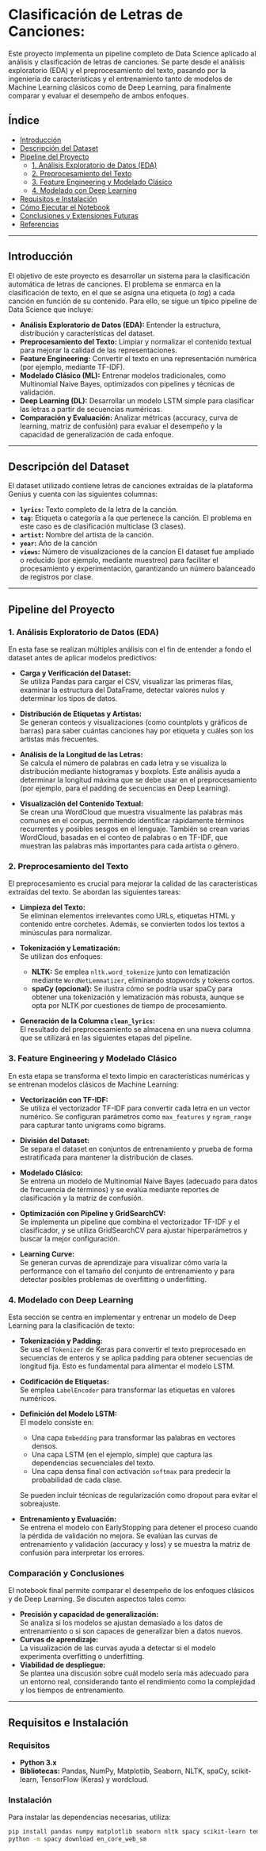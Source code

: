 # Clasificación de Letras de Canciones: 

Este proyecto implementa un pipeline completo de Data Science aplicado al análisis y clasificación de letras de canciones. Se parte desde el análisis exploratorio (EDA) y el preprocesamiento del texto, pasando por la ingeniería de características y el entrenamiento tanto de modelos de Machine Learning clásicos como de Deep Learning, para finalmente comparar y evaluar el desempeño de ambos enfoques.

## Índice

- [Introducción](#introducción)
- [Descripción del Dataset](#descripción-del-dataset)
- [Pipeline del Proyecto](#pipeline-del-proyecto)
  - [1. Análisis Exploratorio de Datos (EDA)](#1-análisis-exploratorio-de-datos-eda)
  - [2. Preprocesamiento del Texto](#2-preprocesamiento-del-texto)
  - [3. Feature Engineering y Modelado Clásico](#3-feature-engineering-y-modelado-clásico)
  - [4. Modelado con Deep Learning](#4-modelado-con-deep-learning)
- [Requisitos e Instalación](#requisitos-e-instalación)
- [Cómo Ejecutar el Notebook](#cómo-ejecutar-el-notebook)
- [Conclusiones y Extensiones Futuras](#conclusiones-y-extensiones-futuras)
- [Referencias](#referencias)

---

## Introducción

El objetivo de este proyecto es desarrollar un sistema para la clasificación automática de letras de canciones. El problema se enmarca en la clasificación de texto, en el que se asigna una etiqueta (o *tag*) a cada canción en función de su contenido. Para ello, se sigue un típico pipeline de Data Science que incluye:

- **Análisis Exploratorio de Datos (EDA):** Entender la estructura, distribución y características del dataset.
- **Preprocesamiento del Texto:** Limpiar y normalizar el contenido textual para mejorar la calidad de las representaciones.
- **Feature Engineering:** Convertir el texto en una representación numérica (por ejemplo, mediante TF-IDF).
- **Modelado Clásico (ML):** Entrenar modelos tradicionales, como Multinomial Naive Bayes, optimizados con pipelines y técnicas de validación.
- **Deep Learning (DL):** Desarrollar un modelo LSTM simple para clasificar las letras a partir de secuencias numéricas.
- **Comparación y Evaluación:** Analizar métricas (accuracy, curva de learning, matriz de confusión) para evaluar el desempeño y la capacidad de generalización de cada enfoque.

---

## Descripción del Dataset

El dataset utilizado contiene letras de canciones extraídas de la plataforma Genius y cuenta con las siguientes columnas:

- **`lyrics`:** Texto completo de la letra de la canción.
- **`tag`:** Etiqueta o categoría a la que pertenece la canción. El problema en este caso es de clasificación multiclase (3 clases).
- **`artist`:** Nombre del artista de la canción.
- **`year`:** Año de la canción
- **`views`:** Número de visualizaciones de la cancíon
El dataset fue ampliado o reducido (por ejemplo, mediante muestreo) para facilitar el procesamiento y experimentación, garantizando un número balanceado de registros por clase.

---

## Pipeline del Proyecto

### 1. Análisis Exploratorio de Datos (EDA)

En esta fase se realizan múltiples análisis con el fin de entender a fondo el dataset antes de aplicar modelos predictivos:

- **Carga y Verificación del Dataset:**  
  Se utiliza Pandas para cargar el CSV, visualizar las primeras filas, examinar la estructura del DataFrame, detectar valores nulos y determinar los tipos de datos.

- **Distribución de Etiquetas y Artistas:**  
  Se generan conteos y visualizaciones (como countplots y gráficos de barras) para saber cuántas canciones hay por etiqueta y cuáles son los artistas más frecuentes.

- **Análisis de la Longitud de las Letras:**  
  Se calcula el número de palabras en cada letra y se visualiza la distribución mediante histogramas y boxplots. Este análisis ayuda a determinar la longitud máxima que se debe usar en el preprocesamiento (por ejemplo, para el padding de secuencias en Deep Learning).

- **Visualización del Contenido Textual:**  
  Se crean una WordCloud que muestra visualmente las palabras más comunes en el corpus, permitiendo identificar rápidamente términos recurrentes y posibles sesgos en el lenguaje. También se crean varias WordCloud, basadas en el conteo de palabras o en TF-IDF, que muestran las palabras más importantes para cada artista o género.

### 2. Preprocesamiento del Texto

El preprocesamiento es crucial para mejorar la calidad de las características extraídas del texto. Se abordan las siguientes tareas:

- **Limpieza del Texto:**  
  Se eliminan elementos irrelevantes como URLs, etiquetas HTML y contenido entre corchetes. Además, se convierten todos los textos a minúsculas para normalizar.

- **Tokenización y Lematización:**  
  Se utilizan dos enfoques:
  - **NLTK:** Se emplea `nltk.word_tokenize` junto con lematización mediante `WordNetLemmatizer`, eliminando stopwords y tokens cortos.
  - **spaCy (opcional):** Se ilustra cómo se podría usar spaCy para obtener una tokenización y lematización más robusta, aunque se opta por NLTK por cuestiones de tiempo de procesamiento.

- **Generación de la Columna `clean_lyrics`:**  
  El resultado del preprocesamiento se almacena en una nueva columna que se utilizará en las siguientes etapas del pipeline.

### 3. Feature Engineering y Modelado Clásico

En esta etapa se transforma el texto limpio en características numéricas y se entrenan modelos clásicos de Machine Learning:

- **Vectorización con TF-IDF:**  
  Se utiliza el vectorizador TF-IDF para convertir cada letra en un vector numérico. Se configuran parámetros como `max_features` y `ngram_range` para capturar tanto unigrams como bigrams.

- **División del Dataset:**  
  Se separa el dataset en conjuntos de entrenamiento y prueba de forma estratificada para mantener la distribución de clases.

- **Modelado Clásico:**  
  Se entrena un modelo de Multinomial Naive Bayes (adecuado para datos de frecuencia de términos) y se evalúa mediante reportes de clasificación y la matriz de confusión.

- **Optimización con Pipeline y GridSearchCV:**  
  Se implementa un pipeline que combina el vectorizador TF-IDF y el clasificador, y se utiliza GridSearchCV para ajustar hiperparámetros y buscar la mejor configuración.

- **Learning Curve:**  
  Se generan curvas de aprendizaje para visualizar cómo varía la performance con el tamaño del conjunto de entrenamiento y para detectar posibles problemas de overfitting o underfitting.

### 4. Modelado con Deep Learning

Esta sección se centra en implementar y entrenar un modelo de Deep Learning para la clasificación de texto:

- **Tokenización y Padding:**  
  Se usa el `Tokenizer` de Keras para convertir el texto preprocesado en secuencias de enteros y se aplica padding para obtener secuencias de longitud fija. Esto es fundamental para alimentar el modelo LSTM.

- **Codificación de Etiquetas:**  
  Se emplea `LabelEncoder` para transformar las etiquetas en valores numéricos.

- **Definición del Modelo LSTM:**  
  El modelo consiste en:
  - Una capa `Embedding` para transformar las palabras en vectores densos.
  - Una capa LSTM (en el ejemplo, simple) que captura las dependencias secuenciales del texto.
  - Una capa densa final con activación `softmax` para predecir la probabilidad de cada clase.
  
  Se pueden incluir técnicas de regularización como dropout para evitar el sobreajuste.

- **Entrenamiento y Evaluación:**  
  Se entrena el modelo con EarlyStopping para detener el proceso cuando la pérdida de validación no mejora. Se evalúan las curvas de entrenamiento y validación (accuracy y loss) y se muestra la matriz de confusión para interpretar los errores.

### Comparación y Conclusiones

El notebook final permite comparar el desempeño de los enfoques clásicos y de Deep Learning. Se discuten aspectos tales como:

- **Precisión y capacidad de generalización:**  
  Se analiza si los modelos se ajustan demasiado a los datos de entrenamiento o si son capaces de generalizar bien a datos nuevos.
- **Curvas de aprendizaje:**  
  La visualización de las curvas ayuda a detectar si el modelo experimenta overfitting o underfitting.
- **Viabilidad de despliegue:**  
  Se plantea una discusión sobre cuál modelo sería más adecuado para un entorno real, considerando tanto el rendimiento como la complejidad y los tiempos de entrenamiento.

---

## Requisitos e Instalación

### Requisitos

- **Python 3.x**  
- **Bibliotecas:** Pandas, NumPy, Matplotlib, Seaborn, NLTK, spaCy, scikit-learn, TensorFlow (Keras) y wordcloud.

### Instalación

Para instalar las dependencias necesarias, utiliza:

```bash
pip install pandas numpy matplotlib seaborn nltk spacy scikit-learn tensorflow wordcloud
python -m spacy download en_core_web_sm
